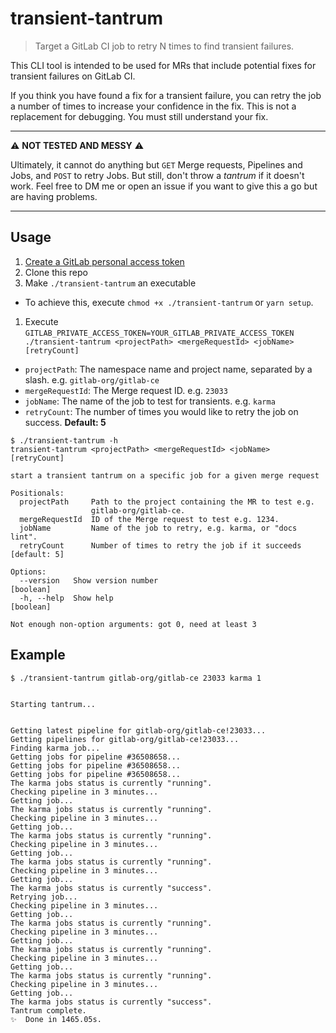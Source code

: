 # transient-tantrum

> Target a GitLab CI job to retry N times to find transient failures.

This CLI tool is intended to be used for MRs that include potential fixes for
transient failures on GitLab CI.

If you think you have found a fix for a transient failure, you can retry
the job a number of times to increase your confidence in the fix.
This is not a replacement for debugging. You must still understand your fix.

____

⚠️️️ **NOT TESTED AND MESSY** ⚠️️

Ultimately, it cannot do anything but `GET` Merge requests, Pipelines and Jobs, and `POST` to retry Jobs. But still, don't throw a _tantrum_ if it doesn't work. Feel free to DM me or open an issue if you want to give this a go but are having problems.

____

## Usage

1. [Create a GitLab personal access token](https://docs.gitlab.com/ee/user/profile/personal_access_tokens.html#creating-a-personal-access-token)
1. Clone this repo
1. Make `./transient-tantrum` an executable
  - To achieve this, execute `chmod +x ./transient-tantrum` or `yarn setup`.
1. Execute `GITLAB_PRIVATE_ACCESS_TOKEN=YOUR_GITLAB_PRIVATE_ACCESS_TOKEN ./transient-tantrum <projectPath> <mergeRequestId> <jobName> [retryCount]`
  - `projectPath`: The namespace name and project name, separated by a slash. e.g. `gitlab-org/gitlab-ce`
  - `mergeRequestId`: The Merge request ID. e.g. `23033`
  - `jobName`: The name of the job to test for transients. e.g. `karma`
  - `retryCount`: The number of times you would like to retry the job on success. **Default: 5**

```
$ ./transient-tantrum -h
transient-tantrum <projectPath> <mergeRequestId> <jobName> [retryCount]

start a transient tantrum on a specific job for a given merge request

Positionals:
  projectPath     Path to the project containing the MR to test e.g.
                  gitlab-org/gitlab-ce.
  mergeRequestId  ID of the Merge request to test e.g. 1234.
  jobName         Name of the job to retry, e.g. karma, or "docs lint".
  retryCount      Number of times to retry the job if it succeeds   [default: 5]

Options:
  --version   Show version number                                      [boolean]
  -h, --help  Show help                                                [boolean]

Not enough non-option arguments: got 0, need at least 3
```

## Example

```
$ ./transient-tantrum gitlab-org/gitlab-ce 23033 karma 1


Starting tantrum...


Getting latest pipeline for gitlab-org/gitlab-ce!23033...
Getting pipelines for gitlab-org/gitlab-ce!23033...
Finding karma job...
Getting jobs for pipeline #36508658...
Getting jobs for pipeline #36508658...
Getting jobs for pipeline #36508658...
The karma jobs status is currently "running".
Checking pipeline in 3 minutes...
Getting job...
The karma jobs status is currently "running".
Checking pipeline in 3 minutes...
Getting job...
The karma jobs status is currently "running".
Checking pipeline in 3 minutes...
Getting job...
The karma jobs status is currently "running".
Checking pipeline in 3 minutes...
Getting job...
The karma jobs status is currently "success".
Retrying job...
Checking pipeline in 3 minutes...
Getting job...
The karma jobs status is currently "running".
Checking pipeline in 3 minutes...
Getting job...
The karma jobs status is currently "running".
Checking pipeline in 3 minutes...
Getting job...
The karma jobs status is currently "running".
Checking pipeline in 3 minutes...
Getting job...
The karma jobs status is currently "success".
Tantrum complete.
✨  Done in 1465.05s.
```